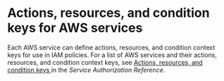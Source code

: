 # Actions, resources, and condition keys for AWS services<a name="reference_policies_actions-resources-contextkeys"></a>

Each AWS service can define actions, resources, and condition context keys for use in IAM policies\. For a list of AWS services and their actions, resources, and condition context keys, see [Actions, resources, and condition keys ](https://docs.aws.amazon.com/service-authorization/latest/reference/reference_policies_actions-resources-contextkeys.html) in the *Service Authorization Reference\.*